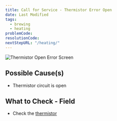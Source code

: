 ```yaml
---
title: Call for Service - Thermistor Error Open
date: Last Modified 
tags:
  - brewing
  - heating
problemCode:
resolutionCode:
nextStepURL: "/heating/"
---
```

![Thermistor Open Error Screen](/images/error_thermistor_open.png)

## Possible Cause(s)

- Thermistor circuit is open

## What to Check - Field

- Check the [thermistor](/smartbrew/kb/check-thermistor/)